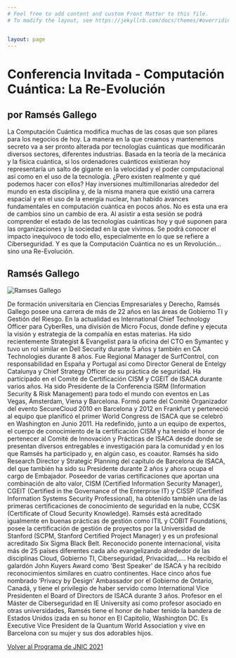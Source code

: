 ```yaml
---
# Feel free to add content and custom Front Matter to this file.
# To modify the layout, see https://jekyllrb.com/docs/themes/#overriding-theme-defaults   mediante este [enlace](https://easychair.org/conferences/?conf=jnic2019).    


layout: page
---
```


# Conferencia Invitada - Computación Cuántica: La Re-Evolución
## por Ramsés Gallego

La Computación Cuántica modifica muchas de las cosas que son pilares para los negocios de hoy. La manera en la que creamos y mantenemos secreto va a ser pronto alterada por tecnologías cuánticas que modificarán diversos sectores, diferentes industrias. Basada en la teoría de la mecánica y la física cuántica, si los ordenadores cuánticos existieran hoy representaría un salto de gigante en la velocidad y el poder computacional así como en el uso de la tecnología. ¿Pero existen realmente y qué podemos hacer con ellos? Hay inversiones multimillonarias alrededor del mundo en esta disciplina y, de la misma manera que existió una carrera espacial y en el uso de la energía nuclear, han habido avances fundamentales en computación cuántica en pocos años. No es esta una era de cambios sino un cambio de era. Al asistir a esta sesión se podrá comprender el estado de las tecnologías cuánticas hoy y qué suponen para las organizaciones y la sociedad en la que vivimos. Se podrá conocer el impacto inequívoco de todo ello, especialmente en lo que se refiere a Ciberseguridad. Y es que la Computación Cuántica no es un Revolución... sino una Re-Evolución.

## Ramsés Gallego
![Ramses Gallego]({{site.url}}/images/RamsesGallego.jpg)

De formación universitaria en Ciencias Empresariales y Derecho, Ramsés Gallego posee una carrera de más de 22 años en las áreas de Gobierno TI y Gestión del Riesgo. En la actualidad es International Chief Technology Officer para CyberRes, una división de Micro Focus, donde define y ejecuta la visión y estrategia de la compañía en estas materias. Ha sido recientemente Strategist & Evangelist para la oficina del CTO en Symantec y tuvo un rol similar en Dell Security durante 5 años y también en CA Technologies durante 8 años. Fue Regional Manager de SurfControl, con responsabilidad en España y Portugal así como Director General de Entelgy Catalunya y Chief Strategy Officer de su práctica de seguridad. Ha participado en el Comité de Certificación CISM y CGEIT de ISACA durante varios años. Ha sido Presidente de la Conferencia ISRM (Information Security & Risk Management) para todo el mundo con eventos en Las Vegas, Ámsterdam, Viena y Barcelona.
Formó parte del Comité Organizador del evento SecureCloud 2010 en Barcelona y 2012 en Frankfurt y perteneció al equipo que planificó el primer World Congress de ISACA que se celebró en Washington en Junio 2011. Ha redefinido, junto a un equipo de expertos, el cuerpo de conocimiento de la certificación CISM y ha tenido el honor de pertenecer al Comité de Innovación y Prácticas de ISACA desde donde se presentan diversos entregables e investigación para la comunidad y en los que Ramsés ha participado y, en algún caso, es coautor. Ramsés ha sido Research Director y Strategic Planning del capítulo de Barcelona de ISACA, del que también ha sido su Presidente durante 2 años y ahora ocupa el cargo de Embajador.
Poseedor de varias certificaciones que aportan una combinación de alto valor, CISM (Certified Information Security Manager), CGEIT (Certified in the Governance of the Enterprise IT) y CISSP (Certified Information Systems Security Professional), ha obtenido también una de las primeras certificaciones de conocimiento de seguridad en la nube, CCSK (Certificate of Cloud Security Knowledge). Ramsés está acreditado igualmente en buenas prácticas de gestión como ITIL y COBIT Foundations, posee la certificación de gestión de proyectos por la Universidad de Stanford (SCPM, Stanford Certified Project Manager) y es un profesional acreditado Six Sigma Black Belt.
Reconocido ponente internacional, visita más de 25 países diferentes cada año evangelizando alrededor de las disciplinas Cloud, Gobierno TI, Ciberseguridad, Privacidad,…. Ha recibido el galardón John Kuyers Award como 'Best Speaker' de ISACA y ha recibido reconocimientos similares en cuatro continentes. Hace cinco años fue nombrado ‘Privacy by Design’ Ambassador por el Gobierno de Ontario, Canadá, y tiene el privilegio de haber servido como International Vice Presidenten el Board of Directors de ISACA durante 3 años. Profesor en el Máster de Ciberseguridad en IE University así como profesor asociado en otras universidades, Ramsés tiene el honor de haber tenido la bandera de Estados Unidos izada en su honor en El Capitolio, Washington DC. Es Executive Vice President de la Quantum World Association y vive en Barcelona con su mujer y sus dos adorables hijos.

[Volver al Programa de JNIC 2021](https://2021.jnic.es/programa)